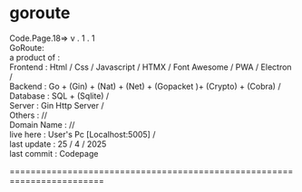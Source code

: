 # goroute

Code.Page.18=> v . 1 . 1 <br>
GoRoute: <br>
a product of : <br>
      Frontend : Html / Css / Javascript  / HTMX / Font Awesome / PWA / Electron / <br>
      Backend : Go + (Gin) + (Nat) + (Net) + (Gopacket )+ (Crypto) + (Cobra) / <br>
      Database : SQL + (Sqlite) /  <br>
      Server : Gin Http Server /   <br>
      Others : //  <br>
Domain Name : //   <br>
live here : User's Pc [Localhost:5005] /   <br>
last update : 25 / 4 / 2025 <br>
last commit : Codepage <br>

========================================================================
